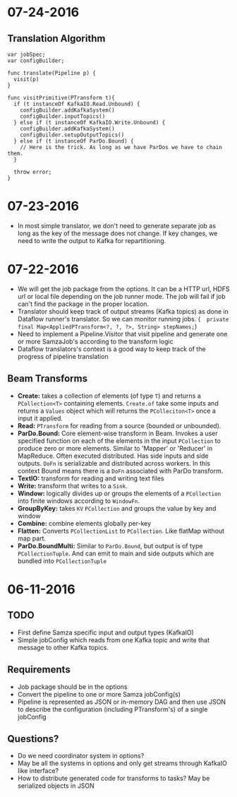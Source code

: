 # 07-24-2016

## Translation Algorithm

```
var jobSpec;
var configBuilder;

func translate(Pipeline p) {
  visit(p)
}

func visitPrimitive(PTransform t){
  if (t instanceOf KafkaIO.Read.Unbound) {
    configBuilder.addKafkaSystem()
    configBuilder.inputTopics()
  } else if (t instanceOf KafkaIO.Write.Unbound) {
    configBuilder.addKafkaSystem()
    configBuilder.setupOutputTopics()
  } else if (t instanceOf ParDo.Bound) {
    // Here is the trick. As long as we have ParDos we have to chain them.
  } 
  
  throw error;
}
```
# 07-23-2016

* In most simple translator, we don't need to generate separate job as long as the key of the message does not change. If key changes, we need to write the output to Kafka for repartitioning.

# 07-22-2016

* We will get the job package from the options. It can be a HTTP url, HDFS url or local file depending on the job runner mode. The job will fail if job can't find the package in the proper location. 
* Translator should keep track of output streams (Kafka topics) as done in Dataflow runner's translator. So we can monitor running jobs. (```  private final Map<AppliedPTransform<?, ?, ?>, String> stepNames;```)
* Need to implement a Pipeline.Visitor that visit pipeline and generate one or more SamzaJob's according to the transform logic
* Dataflow translators's context is a good way to keep track of the progress of pipeline translation

## Beam Transforms

* **Create:** takes a collection of elements (of type ```T```) and returns a ```PCollection<T>``` containing elements. ```Create.of``` take some inputs and returns a ```Values``` object which will returns the ```PColleciton<T>``` once a input it applied.
* **Read:** ```PTransform``` for reading from a source (bounded or unbounded).
* **ParDo.Bound:** Core element-wise transform in Beam. Invokes a user specified function on each of the elements in the input ```PCollection``` to produce zero or more elements. Similar to 'Mapper' or 'Reducer' in MapReduce. Often executed distributed. Has side inputs and side outputs. ```DoFn``` is serializable and distributed across workers. In this context Bound means there is a ```DoFn``` associated with ParDo transform.
* **TextIO:** transform for reading and writing text files
* **Write:** transform that writes to a ```Sink```.
* **Window:** logically divides up or groups the elements of a ```PCollection``` into finite windows according to ```WindowFn```.
* **GroupByKey:** takes ```KV``` ```PCollection``` and groups the value by key and window
* **Combine:** combine elements globally per-key
* **Flatten:** Converts ```PCollectionList``` to ```PCollection```. Like flatMap without map part.
* **ParDo.BoundMulti:** Similar to ```ParDo.Bound```, but output is of type ```PCollectionTuple```. And can emit to main and side outputs which are bundled into ```PCollectionTuple``` 

# 06-11-2016

## TODO

* First define Samza specific input and output types (KafkaIO)
* Simple jobConfig which reads from one Kafka topic and write that message to other Kafka topics.

## Requirements

* Job package should be in the options
* Convert the pipeline to one or more Samza jobConfig(s)
* Pipeline is represented as JSON or in-memory DAG and then use JSON to describe the configuration (including PTransform's) of a single jobConfig

## Questions?

* Do we need coordinator system in options?
* May be all the systems in options and only get streams through KafkaIO like interface?
* How to distribute generated code for transforms to tasks? May be serialized objects in JSON
